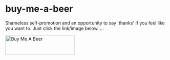 # buy-me-a-beer
Shameless self-promotion and an opportunity to say 'thanks' if you feel like you want to. Just click the link/image below.....

<a href="https://www.buymeacoffee.com/muppet3000" target="_blank"><img src="https://user-images.githubusercontent.com/10612068/208196741-6bc2ea6b-5bbe-409b-b727-23f587332025.PNG" alt="Buy Me A Beer" style="height: 60px !important;width: 217px !important;" ></a>
